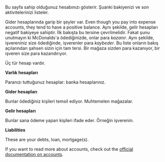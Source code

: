 Bu sayfa sahip olduğunuz hesabınızı gösterir. Şuanki bakiyenizi ve son aktivitelerinizi listeler.

Gider hesaplarında garip bir şeyler var. Even though you pay into expense accounts, they tend to have a positive balance. Aynı şekilde, gelir hesapları negatif bakiyeye sahiptir. İlk bakışta bu tersine çevrilmelidir. Fakat şunu unutmayın ki McDonalds'a ödediğinizde, onlar para *kazanır*. Aynı şekilde, işvereniniz size ödediğinde, işverenler para *kaybeder*. Bu liste onların bakış açılarından şahsen sizin için tam tersi. Bir mağaza sizden para kazanıyor, bir işveren size para kazandırıyor.

Üç tür hesap vardır.

**Varlık hesapları**

Paranızı tuttuğunuz hesaplar: banka hesaplarınız.

**Gider hesapları**

Bunlar ödediğiniz kişileri temsil ediyor. Muhtemelen mağazalar.

**Gelir hesapları**

Bunlar sana ödeme yapan kişileri ifade eder. Örneğin işverenin.

**Liabilities**

These are your debts, loan, mortgage(s).

If you want to read more about accounts, check out the [official documentation on accounts](https://firefly-iii.readthedocs.io/en/latest/concepts/accounts.html).